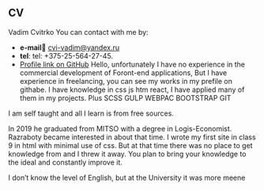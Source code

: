 ## CV

Vadim Cvitrko
You can contact with me by:

- **e-mail**:e-mail: cvi-vadim@yandex.ru
- **tel**: tel: +375-25-564-27-45.
- [Profile link on GitHub](https://github.com/vadimlelik)
  Hello, unfortunately I have no experience in the commercial development of Foront-end applications, But I have experience in freelancing, you can see my works in my prefile on githabe.
  I have knowledge in css js htm react, I have applied many of them in my projects.
  Plus SCSS GULP WEBPAC BOOTSTRAP GIT

I am self taught and all I learn is from free sources.

In 2019 he graduated from MITSO with a degree in Logis-Economist.
Razraboty became interested in about that time.
I wrote my first site in class 9 in html with minimal use of css. But at that time there was no place to get knowledge from and I threw it away. You plan to bring your knowledge to the ideal and constantly improve it.

I don’t know the level of English, but at the University it was more meene
